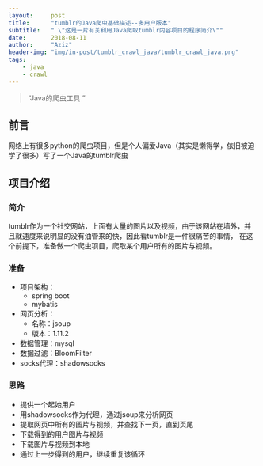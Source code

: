 ```yaml
---
layout:     post
title:      "tumblr的Java爬虫基础描述--多用户版本"
subtitle:   " \"这是一片有关利用Java爬取tumblr内容项目的程序简介\""
date:       2018-08-11
author:     "Aziz"
header-img: "img/in-post/tumblr_crawl_java/tumblr_crawl_java.png"
tags:
    - java
    - crawl
---
```


> “Java的爬虫工具 ”


## 前言

网络上有很多python的爬虫项目，但是个人偏爱Java（其实是懒得学，依旧被迫学了很多）写了一个Java的tumblr爬虫

## 项目介绍

### 简介
tumblr作为一个社交网站，上面有大量的图片以及视频，由于该网站在墙外，并且就速度来说明显的没有油管来的快，因此看tumblr是一件很痛苦的事情，
在这个前提下，准备做一个爬虫项目，爬取某个用户所有的图片与视频。

### 准备

+ 项目架构：
  * spring boot
  * mybatis
+ 网页分析：
  * 名称：jsoup
  * 版本：1.11.2
+ 数据管理：mysql
+ 数据过滤：BloomFilter
+ socks代理：shadowsocks

### 思路
+ 提供一个起始用户
+ 用shadowsocks作为代理，通过jsoup来分析网页
+ 提取网页中所有的图片与视频，并查找下一页，直到页尾
+ 下载得到的用户图片与视频
+ 下载图片与视频到本地
+ 通过上一步得到的用户，继续重复该循环

